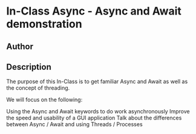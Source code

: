 # In-Class Async - Async and Await demonstration

## Author



## Description

The purpose of this In-Class is to get familiar Async and Await as well as the concept of threading.

We will focus on the following:

Using the Async and Await keywords to do work asynchronously
Improve the speed and usability of a GUI application
Talk about the differences between Async / Await and using Threads / Processes
